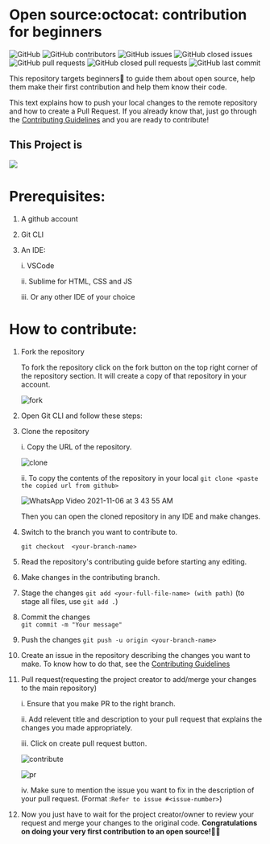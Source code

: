 # Open source:octocat: contribution for beginners 

![GitHub](https://img.shields.io/github/license/cyberbuddy-io/open-source-contribution-for-beginners) ![GitHub contributors](https://img.shields.io/github/contributors/cyberbuddy-io/open-source-contribution-for-beginners) ![GitHub issues](https://img.shields.io/github/issues-raw/cyberbuddy-io/open-source-contribution-for-beginners) ![GitHub closed issues](https://img.shields.io/github/issues-closed-raw/cyberbuddy-io/open-source-contribution-for-beginners) ![GitHub pull requests](https://img.shields.io/github/issues-pr-raw/cyberbuddy-io/open-source-contribution-for-beginners) ![GitHub closed pull requests](https://img.shields.io/github/issues-pr-closed-raw/cyberbuddy-io/open-source-contribution-for-beginners) ![GitHub last commit](https://img.shields.io/github/last-commit/cyberbuddy-io/open-source-contribution-for-beginners)

This repository targets beginners:beginner: to guide them about open source, help them make their first contribution and help them know their code.

This text explains how to push your local changes to the remote repository and how to create a Pull Request. If you already know that, just go through the [Contributing Guidelines](https://github.com/lovishprabhakar/open-source-contribution-for-beginners/blob/master/CONTRIBUTING.md) and you are ready to contribute!

## This Project is 
<a href="https://vercel.com/?utm_source=opencyberbuddy&utm_campaign=oss"><img src="https://www.datocms-assets.com/31049/1618983297-powered-by-vercel.svg"></a>

# Prerequisites: 
1. A github account
2. Git CLI
3. An IDE:

	i. VSCode

	ii. Sublime for HTML, CSS and JS

	iii. Or any other IDE of your choice

# How to contribute:

1. Fork the repository

   To fork the repository click on the fork button on the top right corner of the repository section.
   It will create a copy of that repository in your account.


   ![fork](https://user-images.githubusercontent.com/89595539/140019145-786cf5a3-e036-400e-8de4-f4a2fe3a8871.gif)


2. Open Git CLI and follow these steps: 


3. Clone the repository

   i. Copy the URL of the repository.


	![clone](https://user-images.githubusercontent.com/89595539/140020670-6dd21f16-58aa-43f6-95fd-a5cd24ffb4ac.gif)



   ii. To copy the contents of the repository in your local
    `git clone <paste the copied url from github>`
    
    

	![WhatsApp Video 2021-11-06 at 3 43 55 AM](https://user-images.githubusercontent.com/89595539/140911717-41fba50a-68fa-45a9-9efe-fb752cf13921.gif)

   

   Then you can open the cloned repository in any IDE and make changes.

4. Switch to the branch you want to contribute to.

   `git checkout  <your-branch-name>`


5. Read the repository's contributing guide before starting any editing.

6. Make changes in the contributing branch.

7. Stage the changes
   `git add <your-full-file-name> (with path)`
	(to stage all files, use `git add .`)


8. Commit the changes 	
   `git commit -m "Your message"`

9. Push the changes
   `git push -u origin <your-branch-name>`
10. Create an issue in the repository describing the changes you want to make. To know how to do that, see the [Contributing Guidelines](https://github.com/lovishprabhakar/open-source-contribution-for-beginners/blob/master/CONTRIBUTING.md)

11. Pull request(requesting the project creator to add/merge your changes to the main repository)

	i. Ensure that you make PR to the right branch.

	ii. Add relevent title and description to your pull request that explains the changes you 
	made appropriately.

	iii. Click on create pull request button.


	![contribute](https://user-images.githubusercontent.com/89595539/140020922-8c379a58-f950-4be6-a4d5-5c7249c6a627.gif) 	


	![pr](https://user-images.githubusercontent.com/89595539/140020940-afa143df-f469-4055-813f-ec5196121fbc.gif)

	iv. Make sure to mention the issue you want to fix in the description of your pull request. (Format :`Refer to issue #<issue-number>`)


12. Now you just have to wait for the project creator/owner to review your request and merge your changes
    to the original code. 
    **Congratulations on doing your very first contribution to an open source!:fist_right::fist_left:**


	
